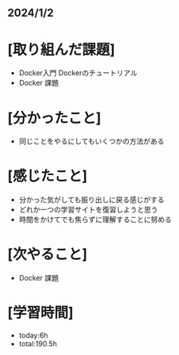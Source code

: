 ## 2024/1/2

# [取り組んだ課題]
- Docker入門 Dockerのチュートリアル
- Docker 課題
# [分かったこと]
- 同じことをやるにしてもいくつかの方法がある
# [感じたこと]  
- 分かった気がしても振り出しに戻る感じがする
- どれか一つの学習サイトを復習しようと思う
- 時間をかけてでも焦らずに理解することに努める
# [次やること]
- Docker 課題
# [学習時間]
- today:6h  
- total:190.5h
